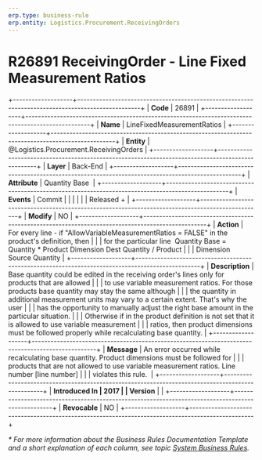 ```yaml
---
erp.type: business-rule
erp.entity: Logistics.Procurement.ReceivingOrders
---
```


# R26891 ReceivingOrder - Line Fixed Measurement Ratios
+-------------------+--------------------------------------------------------------------------------------------------+
| **Code**          | 26891                                                                                            |
+-------------------+--------------------------------------------------------------------------------------------------+
| **Name**          | LineFixedMeasurementRatios                                                                       |
+-------------------+--------------------------------------------------------------------------------------------------+
| **Entity**        | @Logistics.Procurement.ReceivingOrders                                                                                   |
+-------------------+--------------------------------------------------------------------------------------------------+
| **Layer**         | Back-End                                                                                         |
+-------------------+--------------------------------------------------------------------------------------------------+
| **Attribute**     | Quantity Base                                                                                    |
+-------------------+--------------------------------------------------------------------------------------------------+
| **Events**        | Commit                                                                                           |
|                   |                                                                                                  |
|                   | Released +                                                                                       |
+-------------------+--------------------------------------------------------------------------------------------------+
| **Modify**        | NO                                                                                               |
+-------------------+--------------------------------------------------------------------------------------------------+
| **Action**        | For every line - if \"AllowVariableMeasurementRatios = FALSE\" in the product's definition, then |
|                   | for the particular line  Quantity Base = Quantity \* Product Dimension Dest Quantity / Product   |
|                   | Dimension Source Quantity                                                                        |
+-------------------+--------------------------------------------------------------------------------------------------+
| **Description**   | Base quantity could be edited in the receiving order\'s lines only for products that are allowed |
|                   | to use variable measurement ratios. For those products base quantity may stay the same although  |
|                   | the quantity in additional measurement units may vary to a certain extent. That's why the user   |
|                   | has the opportunity to manually adjust the right base amount in the particular situation.        |
|                   | Otherwise if in the product definition is not set that it is allowed to use variable measurement |
|                   | ratios, then product dimensions must be followed properly while recalculating base quantity.     |
+-------------------+--------------------------------------------------------------------------------------------------+
| **Message**       | An error occurred while recalculating base quantity. Product dimensions must be followed for     |
|                   | products that are not allowed to use variable measurement ratios. Line number \[line number\]    |
|                   | violates this rule.                                                                              |
+-------------------+--------------------------------------------------------------------------------------------------+
| **Introduced In   | 2017                                                                                             |
| Version**         |                                                                                                  |
+-------------------+--------------------------------------------------------------------------------------------------+
| **Revocable**     | NO                                                                                               |
+-------------------+--------------------------------------------------------------------------------------------------+

*\* For more information about the Business Rules Documentation Template and a short explanation of each column, see
topic [System Business Rules](../templates/template-description-system-business-rules.md).*
